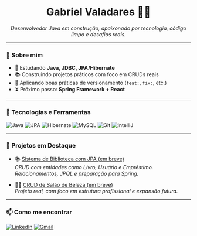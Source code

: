 <h1 align="center">Gabriel Valadares 👨‍💻</h1>

<p align="center">
  <i>Desenvolvedor Java em construção, apaixonado por tecnologia, código limpo e desafios reais.</i>
</p>

---

### 🚀 Sobre mim

- 🧠 Estudando **Java, JDBC, JPA/Hibernate**
- 📚 Construindo projetos práticos com foco em CRUDs reais
- 🔁 Aplicando boas práticas de versionamento (`feat:`, `fix:`, etc.)
- ⏳ Próximo passo: **Spring Framework + React**

---

### 🧰 Tecnologias e Ferramentas

![Java](https://img.shields.io/badge/Java-ED8B00?style=for-the-badge&logo=java&logoColor=white)
![JPA](https://img.shields.io/badge/JPA-59666C?style=for-the-badge)
![Hibernate](https://img.shields.io/badge/Hibernate-59666C?style=for-the-badge)
![MySQL](https://img.shields.io/badge/MySQL-00758F?style=for-the-badge&logo=mysql&logoColor=white)
![Git](https://img.shields.io/badge/Git-F05032?style=for-the-badge&logo=git&logoColor=white)
![IntelliJ](https://img.shields.io/badge/IDE-IntelliJIDEA-red?style=for-the-badge)

---

### 📘 Projetos em Destaque

- 📚 [Sistema de Biblioteca com JPA (em breve)](https://github.com/**SEU_USUARIO**/**REPO**)  
  _CRUD com entidades como Livro, Usuário e Empréstimo. Relacionamentos, JPQL e preparação para Spring._  

- 💇‍♂️ [CRUD de Salão de Beleza (em breve)](https://github.com/**SEU_USUARIO**/**REPO**)  
  _Projeto real, com foco em estrutura profissional e expansão futura._


---

### 📫 Como me encontrar

[![LinkedIn](https://img.shields.io/badge/-LinkedIn-0A66C2?style=for-the-badge&logo=linkedin&logoColor=white)]([https://www.linkedin.com/in/**SEU_LINKEDIN**](https://www.linkedin.com/in/gabriel-valadares-a43b85158/))
[![Gmail](https://img.shields.io/badge/-Gmail-D14836?style=for-the-badge&logo=gmail&logoColor=white)](silva44gabriel@gmail.com)


